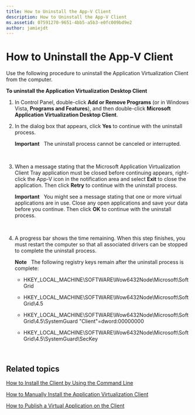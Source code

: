 ```yaml
---
title: How to Uninstall the App-V Client
description: How to Uninstall the App-V Client
ms.assetid: 07591270-9651-4bb5-a5b3-e0fc009bd9e2
author: jamiejdt
---
```


# How to Uninstall the App-V Client


Use the following procedure to uninstall the Application Virtualization Client from the computer.

**To uninstall the Application Virtualization Desktop Client**

1.  In Control Panel, double-click **Add or Remove Programs** (or in Windows Vista, **Programs and Features**), and then double-click **Microsoft Application Virtualization Desktop Client**.

2.  In the dialog box that appears, click **Yes** to continue with the uninstall process.

    **Important**  
    The uninstall process cannot be canceled or interrupted.

     

3.  When a message stating that the Microsoft Application Virtualization Client Tray application must be closed before continuing appears, right-click the App-V icon in the notification area and select **Exit** to close the application. Then click **Retry** to continue with the uninstall process.

    **Important**  
    You might see a message stating that one or more virtual applications are in use. Close any open applications and save your data before you continue. Then click **OK** to continue with the uninstall process.

     

4.  A progress bar shows the time remaining. When this step finishes, you must restart the computer so that all associated drivers can be stopped to complete the uninstall process.

    **Note**  
    The following registry keys remain after the uninstall process is complete:

    -   HKEY\_LOCAL\_MACHINE\\SOFTWARE\\Wow6432Node\\Microsoft\\SoftGrid

    -   HKEY\_LOCAL\_MACHINE\\SOFTWARE\\Wow6432Node\\Microsoft\\SoftGrid\\4.5

    -   HKEY\_LOCAL\_MACHINE\\SOFTWARE\\Wow6432Node\\Microsoft\\SoftGrid\\4.5\\SystemGuard "Client"=dword:00000000

    -   HKEY\_LOCAL\_MACHINE\\SOFTWARE\\Wow6432Node\\Microsoft\\SoftGrid\\4.5\\SystemGuard\\SecKey

     

## Related topics


[How to Install the Client by Using the Command Line](how-to-install-the-client-by-using-the-command-line-new.md)

[How to Manually Install the Application Virtualization Client](how-to-manually-install-the-application-virtualization-client.md)

[How to Publish a Virtual Application on the Client](how-to-publish-a-virtual-application-on-the-client.md)

 

 





